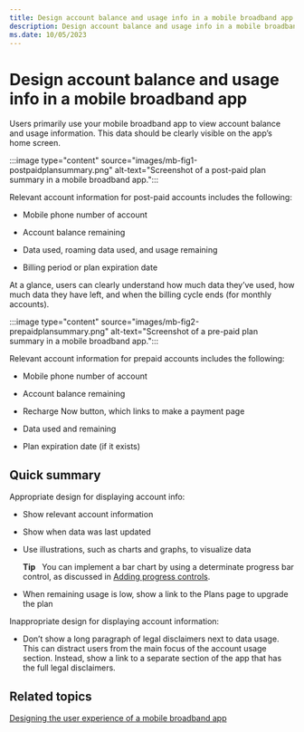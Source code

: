 ```yaml
---
title: Design account balance and usage info in a mobile broadband app
description: Design account balance and usage info in a mobile broadband app
ms.date: 10/05/2023
---
```


# Design account balance and usage info in a mobile broadband app

Users primarily use your mobile broadband app to view account balance and usage information. This data should be clearly visible on the app’s home screen.

:::image type="content" source="images/mb-fig1-postpaidplansummary.png" alt-text="Screenshot of a post-paid plan summary in a mobile broadband app.":::

Relevant account information for post-paid accounts includes the following:

- Mobile phone number of account

- Account balance remaining

- Data used, roaming data used, and usage remaining

- Billing period or plan expiration date

At a glance, users can clearly understand how much data they’ve used, how much data they have left, and when the billing cycle ends (for monthly accounts).

:::image type="content" source="images/mb-fig2-prepaidplansummary.png" alt-text="Screenshot of a pre-paid plan summary in a mobile broadband app.":::

Relevant account information for prepaid accounts includes the following:

- Mobile phone number of account

- Account balance remaining

- Recharge Now button, which links to make a payment page

- Data used and remaining

- Plan expiration date (if it exists)

## Quick summary

Appropriate design for displaying account info:

- Show relevant account information

- Show when data was last updated

- Use illustrations, such as charts and graphs, to visualize data

    **Tip**  
    You can implement a bar chart by using a determinate progress bar control, as discussed in [Adding progress controls](/previous-versions/windows/apps/hh465428(v=win.10)).

- When remaining usage is low, show a link to the Plans page to upgrade the plan

Inappropriate design for displaying account information:

- Don’t show a long paragraph of legal disclaimers next to data usage. This can distract users from the main focus of the account usage section. Instead, show a link to a separate section of the app that has the full legal disclaimers.

## Related topics

[Designing the user experience of a mobile broadband app](designing-the-user-experience-of-a-mobile-broadband-app.md)
